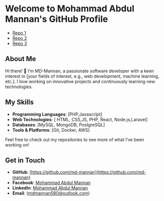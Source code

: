 # Welcome to Mohammad Abdul Mannan's GitHub Profile
- [Repo 1](https://github.com/your-username/repo1)
- [Repo 2](https://github.com/your-username/repo2)
- [Repo 3](https://github.com/your-username/repo3)
## About Me

Hi there! 👋 I’m MD-Mannan, a passionate software developer with a keen interest in [your fields of interest, e.g., web development, machine learning, etc.]. I love working on innovative projects and continuously learning new technologies.

## My Skills

- **Programming Languages**: [PHP,Javascript]
- **Web Technologies**: [ HTML, CSS,JS, PHP, React, Node.js,Laravel]
- **Databases**: [MySQL, MongoDB, PostgreSQL]
- **Tools & Platforms**: [Git, Docker, AWS]


Feel free to check out my repositories to see more of what I’ve been working on!

## Get in Touch

- **GitHub**: [https://github.com/md-mannan](https://github.com/md-mannan)
- **Facebook**: [Mohammad Abdul Mannan](https://www.facebook.com/mdmannan580)
- **LinkedIn**: [Mohammad Abdul Mannan](https://www.linkedin.com/in/mohammad-abdul-mannan-337a7678/)
- **Email**:  (mdmannan580@outlook.com)

